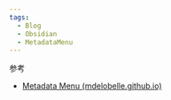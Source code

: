 ```yaml
---
tags:
  - Blog
  - Obsidian
  - MetadataMenu
---
```



参考

- [Metadata Menu (mdelobelle.github.io)](https://mdelobelle.github.io/metadatamenu/)